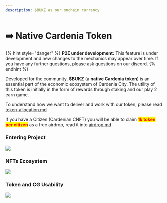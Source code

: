 ```yaml
---
description: $BUKZ as our onchain currency
---
```


# ➡️ Native Cardenia Token

{% hint style="danger" %}
**P2E under development:** This feature is under development and new changes to the mechanics may appear over time. If you have any further questions, please ask questions on our discord. 
{% endhint %}

Developed for the community,  **$BUKZ**  (a **native Cardenia token**) is an essential part of the economic ecosystem of Cardenia City. The utility of this token is initially in the form of rewards through staking and our play 2 earn game.&#x20;

To understand how we want to deliver and work with our token, please read [token-allocation.md](token-allocation.md "mention")

If you have a Citizen (Cardenian CNFT) you will be able to claim <mark style="color:red;">**1k token per citizen**</mark> as a free airdrop, read it into [airdrop.md](airdrop.md "mention")

### Entering Project

![](../../.gitbook/assets/basic.png)



### NFTs Ecosystem

![](<../../.gitbook/assets/nft usability.png>)

### Token and CG Usability

![](<../../.gitbook/assets/token usability.png>)


